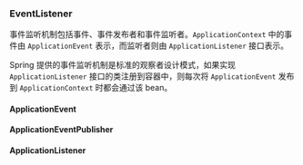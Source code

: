 ### EventListener

事件监听机制包括事件、事件发布者和事件监听者。`ApplicationContext` 中的事件由 `ApplicationEvent` 表示，而监听者则由 `ApplicationListener` 接口表示。

Spring 提供的事件监听机制是标准的观察者设计模式，如果实现 `ApplicationListener`  接口的类注册到容器中，则每次将 `ApplicationEvent` 发布到 `ApplicationContext` 时都会通过该 bean。


#### ApplicationEvent

#### ApplicationEventPublisher

#### ApplicationListener
